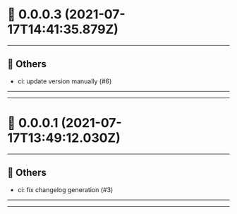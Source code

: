 # :confetti_ball: 0.0.0.3 (2021-07-17T14:41:35.879Z)
- - -
## :newspaper: Others
* ci:  update version manually (#6)
- - -
- - -
# :confetti_ball: 0.0.0.1 (2021-07-17T13:49:12.030Z)
- - -
## :newspaper: Others
* ci:  fix changelog generation (#3)
- - -
- - -
